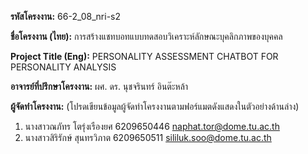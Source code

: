 **รหัสโครงงาน:** 66-2_08_nri-s2

**ชื่อโครงงาน (ไทย):** การสร้างแชทบอทแบบทดสอบวิเคราะห์ลักษณะบุคลิกภาพของบุคคล

**Project Title (Eng):** PERSONALITY ASSESSMENT CHATBOT FOR PERSONALITY ANALYSIS  

**อาจารย์ที่ปรึกษาโครงงาน:** ผศ. ดร. นุชจรินทร์ อินต๊ะหล้า

**ผู้จัดทำโครงงาน:** (โปรดเขียนข้อมูลผู้จัดทำโครงงานตามฟอร์แมตดังแสดงในตัวอย่างด้านล่าง)
1. นางสาวณภัทร โตรุ่งเรืองยศ 6209650446 naphat.tor@dome.tu.ac.th
2. นางสาวสิริรักษ์ สุนทรวิภาต 6209650511 sililuk.soo@dome.tu.ac.th
